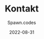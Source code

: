 ---
author: Spawn.codes
title: Kontakt
date: 2022-08-31
description: Kto je Spawn.codes. Spoznajte lektorov.
keywords: ["o-nás", "spoznajte-nás", "kontakt", "tím", "team", "náš-tím"]
type: kontakt
image: "/computer.png"
---